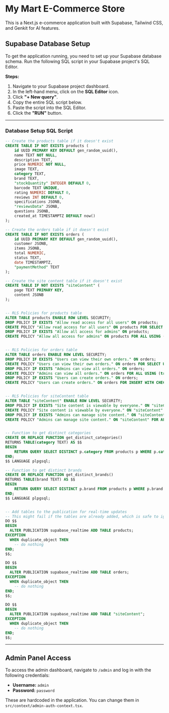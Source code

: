 
# My Mart E-Commerce Store

This is a Next.js e-commerce application built with Supabase, Tailwind CSS, and Genkit for AI features.

## Supabase Database Setup

To get the application running, you need to set up your Supabase database schema. Run the following SQL script in your Supabase project's SQL Editor.

**Steps:**
1. Navigate to your Supabase project dashboard.
2. In the left-hand menu, click on the **SQL Editor** icon.
3. Click **"+ New query"**.
4. Copy the entire SQL script below.
5. Paste the script into the SQL Editor.
6. Click the **"RUN"** button.

---

### Database Setup SQL Script

```sql
-- Create the products table if it doesn't exist
CREATE TABLE IF NOT EXISTS products (
    id UUID PRIMARY KEY DEFAULT gen_random_uuid(),
    name TEXT NOT NULL,
    description TEXT,
    price NUMERIC NOT NULL,
    image TEXT,
    category TEXT,
    brand TEXT,
    "stockQuantity" INTEGER DEFAULT 0,
    barcode TEXT UNIQUE,
    rating NUMERIC DEFAULT 0,
    reviews INT DEFAULT 0,
    specifications JSONB,
    "reviewsData" JSONB,
    questions JSONB,
    created_at TIMESTAMPTZ DEFAULT now()
);

-- Create the orders table if it doesn't exist
CREATE TABLE IF NOT EXISTS orders (
    id UUID PRIMARY KEY DEFAULT gen_random_uuid(),
    customer JSONB,
    items JSONB,
    total NUMERIC,
    status TEXT,
    date TIMESTAMPTZ,
    "paymentMethod" TEXT
);

-- Create the site content table if it doesn't exist
CREATE TABLE IF NOT EXISTS "siteContent" (
    page TEXT PRIMARY KEY,
    content JSONB
);


-- RLS Policies for products table
ALTER TABLE products ENABLE ROW LEVEL SECURITY;
DROP POLICY IF EXISTS "Allow read access for all users" ON products;
CREATE POLICY "Allow read access for all users" ON products FOR SELECT USING (true);
DROP POLICY IF EXISTS "Allow all access for admins" ON products;
CREATE POLICY "Allow all access for admins" ON products FOR ALL USING (auth.uid() IN ( SELECT id FROM auth.users WHERE role = 'authenticated' ));


-- RLS Policies for orders table
ALTER TABLE orders ENABLE ROW LEVEL SECURITY;
DROP POLICY IF EXISTS "Users can view their own orders." ON orders;
CREATE POLICY "Users can view their own orders." ON orders FOR SELECT USING (auth.uid() = (customer ->> 'uid')::uuid);
DROP POLICY IF EXISTS "Admins can view all orders." ON orders;
CREATE POLICY "Admins can view all orders." ON orders FOR ALL USING (true); -- Simplified for admin panel
DROP POLICY IF EXISTS "Users can create orders." ON orders;
CREATE POLICY "Users can create orders." ON orders FOR INSERT WITH CHECK (auth.uid() = (customer ->> 'uid')::uuid);


-- RLS Policies for siteContent table
ALTER TABLE "siteContent" ENABLE ROW LEVEL SECURITY;
DROP POLICY IF EXISTS "Site content is viewable by everyone." ON "siteContent";
CREATE POLICY "Site content is viewable by everyone." ON "siteContent" FOR SELECT USING (true);
DROP POLICY IF EXISTS "Admins can manage site content." ON "siteContent";
CREATE POLICY "Admins can manage site content." ON "siteContent" FOR ALL USING (true); -- Simplified for admin panel


-- Function to get distinct categories
CREATE OR REPLACE FUNCTION get_distinct_categories()
RETURNS TABLE(category TEXT) AS $$
BEGIN
    RETURN QUERY SELECT DISTINCT p.category FROM products p WHERE p.category IS NOT NULL ORDER BY p.category;
END;
$$ LANGUAGE plpgsql;

-- Function to get distinct brands
CREATE OR REPLACE FUNCTION get_distinct_brands()
RETURNS TABLE(brand TEXT) AS $$
BEGIN
    RETURN QUERY SELECT DISTINCT p.brand FROM products p WHERE p.brand IS NOT NULL ORDER BY p.brand;
END;
$$ LANGUAGE plpgsql;


-- Add tables to the publication for real-time updates
-- This might fail if the tables are already added, which is safe to ignore.
DO $$
BEGIN
  ALTER PUBLICATION supabase_realtime ADD TABLE products;
EXCEPTION
  WHEN duplicate_object THEN
    -- do nothing
END;
$$;

DO $$
BEGIN
  ALTER PUBLICATION supabase_realtime ADD TABLE orders;
EXCEPTION
  WHEN duplicate_object THEN
    -- do nothing
END;
$$;

DO $$
BEGIN
  ALTER PUBLICATION supabase_realtime ADD TABLE "siteContent";
EXCEPTION
  WHEN duplicate_object THEN
    -- do nothing
END;
$$;
```
---
## Admin Panel Access

To access the admin dashboard, navigate to `/admin` and log in with the following credentials:
- **Username:** `admin`
- **Password:** `password`

These are hardcoded in the application. You can change them in `src/context/admin-auth-context.tsx`.
